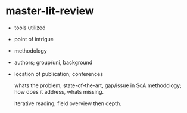 # master-lit-review

- tools utilized
- point of intrigue
- methodology
- authors; group/uni, background
- location of publication; conferences

  whats the problem, state-of-the-art, gap/issue in SoA
  methodology; how does it address, whats missing.

  iterative reading; field overview then depth.
  
